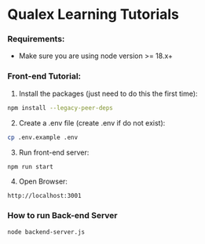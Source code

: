 # Qualex Learning Tutorials


### Requirements:
- Make sure you are using node version >= 18.x+

### Front-end Tutorial:

1. Install the packages (just need to do this the first time):

```bash
npm install --legacy-peer-deps
```
2. Create a .env file (create .env if do not exist):

```bash
cp .env.example .env
```
3. Run front-end server:

```bash
npm run start
```

4. Open Browser:

```shell
http://localhost:3001
```

### How to run Back-end Server

```bash
node backend-server.js
```
